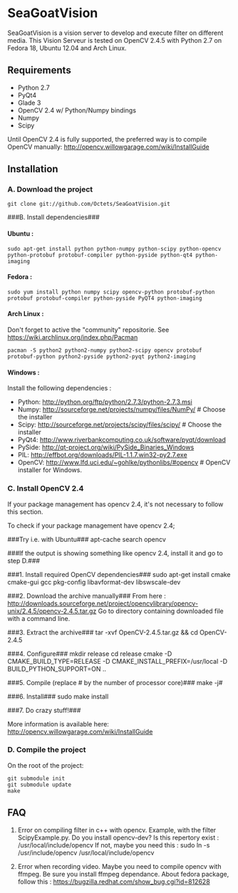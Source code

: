 SeaGoatVision
=============
SeaGoatVision is a vision server to develop and execute filter on different media.
This Vision Serveur is tested on OpenCV 2.4.5 with Python 2.7 on Fedora 18, Ubuntu 12.04 and Arch Linux.

Requirements
------------

 - Python 2.7
 - PyQt4
 - Glade 3
 - OpenCV 2.4 w/ Python/Numpy bindings
 - Numpy
 - Scipy

Until OpenCV 2.4 is fully supported, the preferred way is to compile OpenCV manually:
http://opencv.willowgarage.com/wiki/InstallGuide

Installation
------------
### A. Download the project ###
    git clone git://github.com/Octets/SeaGoatVision.git

###B. Install dependencies###
#### Ubuntu : ####
	sudo apt-get install python python-numpy python-scipy python-opencv python-protobuf protobuf-compiler python-pyside python-qt4 python-imaging

#### Fedora : ####
	sudo yum install python numpy scipy opencv-python protobuf-python protobuf protobuf-compiler python-pyside PyQT4 python-imaging

#### Arch Linux : ####
Don't forget to active the "community" repositorie. See https://wiki.archlinux.org/index.php/Pacman

	pacman -S python2 python2-numpy python2-scipy opencv protobuf protobuf-python python2-pyside python2-pyqt python2-imaging

#### Windows : ####
Install the following dependencies :

 - Python:	http://python.org/ftp/python/2.7.3/python-2.7.3.msi
 - Numpy:	http://sourceforge.net/projects/numpy/files/NumPy/	# Choose the installer
 - Scipy:	http://sourceforge.net/projects/scipy/files/scipy/	# Choose the installer
 - PyQt4:	http://www.riverbankcomputing.co.uk/software/pyqt/download
 - PySide:	http://qt-project.org/wiki/PySide_Binaries_Windows
 - PIL:		http://effbot.org/downloads/PIL-1.1.7.win32-py2.7.exe
 - OpenCV:	http://www.lfd.uci.edu/~gohlke/pythonlibs/#opencv	# OpenCV installer for Windows.

### C. Install OpenCV 2.4 ###
If your package management has opencv 2.4, it's not necessary to follow this section.

To check if your package management have opencv 2.4;

###Try i.e. with Ubuntu###
	apt-cache search opencv

###If the output is showing something like opencv 2.4, install it and go to step D.###

###1. Install required OpenCV dependencies###
	sudo apt-get install cmake cmake-gui gcc pkg-config libavformat-dev libswscale-dev

###2. Download the archive manually###
	From here : http://downloads.sourceforge.net/project/opencvlibrary/opencv-unix/2.4.5/opencv-2.4.5.tar.gz
	Go to directory containing downloaded file with a command line.

###3. Extract the archive###
	tar -xvf OpenCV-2.4.5.tar.gz && cd OpenCV-2.4.5

###4. Configure###
	mkdir release
	cd release
	cmake -D CMAKE_BUILD_TYPE=RELEASE -D CMAKE_INSTALL_PREFIX=/usr/local -D BUILD_PYTHON_SUPPORT=ON ..

###5. Compile (replace # by the number of processor core)###
	make -j#

###6. Install###
	sudo make install

###7. Do crazy stuff!###

More information is available here: http://opencv.willowgarage.com/wiki/InstallGuide

### D. Compile the project ###
On the root of the project:

	git submodule init
	git submodule update
	make

FAQ
---

1. Error on compiling filter in c++ with opencv. Example, with the filter ScipyExample.py.
Do you install opencv-dev? Is this repertory exist : /usr/local/include/opencv
If not, maybe you need this : sudo ln -s /usr/include/opencv /usr/local/include/opencv

2. Error when recording video.
Maybe you need to compile opencv with ffmpeg. Be sure you install ffmpeg dependance.
About fedora package, follow this : https://bugzilla.redhat.com/show_bug.cgi?id=812628
